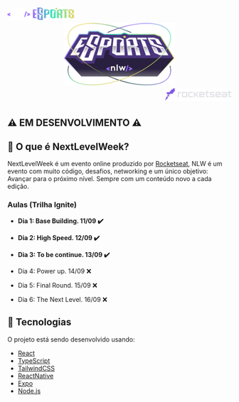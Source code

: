 <h1 align="center">
  <div align="left">
    <a href="https://rocketseat.com.br">
      <img alt="rocketseat" src="./README-assets/nlw-esports-logo.svg" width="150px" />
    </a>
  </div>

  <img alt="NLW_eSports" src="./README-assets/nlw-esports-full-logo.svg" width="250px" />

  <div align="right">
    <a href="https://rocketseat.com.br">
      <img alt="rocketseat" src="./README-assets/rocketseat-logo.svg" width="150px" />
    </a>
  </div>
</h1>

## :warning: **EM DESENVOLVIMENTO** :warning:

## :page_with_curl: O que é NextLevelWeek?

NextLevelWeek é um evento online produzido por [Rocketseat](https://github.com/rocketseat), NLW é um evento com muito código, desafios, networking e um único objetivo: Avançar para o próximo nível. Sempre com um conteúdo novo a cada edição.

### Aulas (Trilha Ignite)
- **Dia 1: Base Building. 11/09 :heavy_check_mark:**

- **Dia 2: High Speed. 12/09 :heavy_check_mark:**

- **Dia 3: To be continue. 13/09 :heavy_check_mark:**

- Dia 4: Power up. 14/09 :x:

- Dia 5: Final Round. 15/09 :x:

- Dia 6: The Next Level. 16/09 :x:

## :rocket: Tecnologias

O projeto está sendo desenvolvido usando:

- [React][reactjs]
- [TypeScript][typescript]
- [TailwindCSS][tailwindcss]
- [ReactNative][Reactnative]
- [Expo][expo]
- [Node.js][nodejs]

[reactjs]: https://reactjs.org
[typescript]: https://www.typescriptlang.org/
[tailwindcss]: https://tailwindcss.com
[reactnative]: https://reactnative.dev
[expo]: https://expo.io
[nodejs]: https://nodejs.org/en/